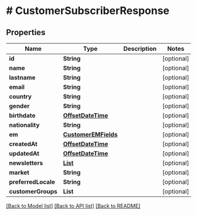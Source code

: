 # # CustomerSubscriberResponse


## Properties 


Name | Type | Description | Notes
------------ | ------------- | ------------- | -------------
**id**| **String** |   | [optional]
**name**| **String** |   | [optional]
**lastname**| **String** |   | [optional]
**email**| **String** |   | [optional]
**country**| **String** |   | [optional]
**gender**| **String** |   | [optional]
**birthdate**| [**OffsetDateTime**](OffsetDateTime.md) |   | [optional]
**nationality**| **String** |   | [optional]
**em**| [**CustomerEMFields**](CustomerEMFields.md) |   | [optional]
**createdAt**| [**OffsetDateTime**](OffsetDateTime.md) |   | [optional]
**updatedAt**| [**OffsetDateTime**](OffsetDateTime.md) |   | [optional]
**newsletters**| [**List<CustomerNewsletterResponse>**](CustomerNewsletterResponse.md) |   | [optional]
**market**| **String** |   | [optional]
**preferredLocale**| **String** |   | [optional]
**customerGroups**| **List<String>** |   | [optional]


[[Back to Model list]](../../README.md#models) [[Back to API list]](../../README.md#endpoints) [[Back to README]](../../README.md)


